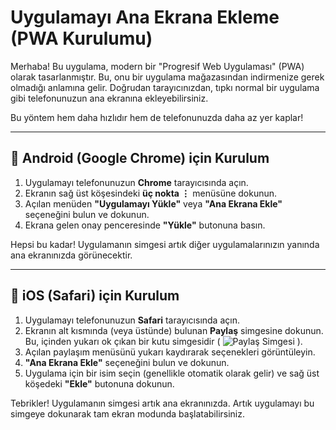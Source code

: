 # Uygulamayı Ana Ekrana Ekleme (PWA Kurulumu)

Merhaba! Bu uygulama, modern bir "Progresif Web Uygulaması" (PWA) olarak tasarlanmıştır. Bu, onu bir uygulama mağazasından indirmenize gerek olmadığı anlamına gelir. Doğrudan tarayıcınızdan, tıpkı normal bir uygulama gibi telefonunuzun ana ekranına ekleyebilirsiniz.

Bu yöntem hem daha hızlıdır hem de telefonunuzda daha az yer kaplar!

---

## 📱 Android (Google Chrome) için Kurulum

1.  Uygulamayı telefonunuzun **Chrome** tarayıcısında açın.
2.  Ekranın sağ üst köşesindeki **üç nokta ⋮** menüsüne dokunun.
3.  Açılan menüden **"Uygulamayı Yükle"** veya **"Ana Ekrana Ekle"** seçeneğini bulun ve dokunun.
4.  Ekrana gelen onay penceresinde **"Yükle"** butonuna basın.

Hepsi bu kadar! Uygulamanın simgesi artık diğer uygulamalarınızın yanında ana ekranınızda görünecektir.

---

## 📱 iOS (Safari) için Kurulum

1.  Uygulamayı telefonunuzun **Safari** tarayıcısında açın.
2.  Ekranın alt kısmında (veya üstünde) bulunan **Paylaş** simgesine dokunun. Bu, içinden yukarı ok çıkan bir kutu simgesidir ( ![Paylaş Simgesi](https://i.stack.imgur.com/ES2sH.png) ).
3.  Açılan paylaşım menüsünü yukarı kaydırarak seçenekleri görüntüleyin.
4.  **"Ana Ekrana Ekle"** seçeneğini bulun ve dokunun.
5.  Uygulama için bir isim seçin (genellikle otomatik olarak gelir) ve sağ üst köşedeki **"Ekle"** butonuna dokunun.

Tebrikler! Uygulamanın simgesi artık ana ekranınızda. Artık uygulamayı bu simgeye dokunarak tam ekran modunda başlatabilirsiniz.
